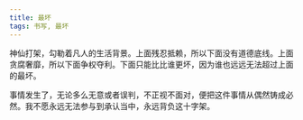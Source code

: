 ```yaml
---
title: 最坏
tags: 书写, 最坏
---
```



神仙打架，勾勒着凡人的生活背景。上面残忍抵赖，所以下面没有道德底线。上面贪腐奢靡，所以下面争权夺利。下面只能比比谁更坏，因为谁也远远无法超过上面的最坏。

事情发生了，无论多么无意或者误判，不正视不面对，便把这件事情从偶然铸成必然。我不愿永远无法参与到承认当中，永远背负这十字架。

